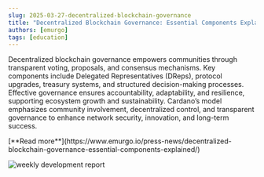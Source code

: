 ```yaml
---
slug: 2025-03-27-decentralized-blockchain-governance
title: "Decentralized Blockchain Governance: Essential Components Explained"
authors: [emurgo]
tags: [education]
---
```


Decentralized blockchain governance empowers communities through transparent voting, proposals, and consensus mechanisms. Key components include Delegated Representatives (DReps), protocol upgrades, treasury systems, and structured decision-making processes. Effective governance ensures accountability, adaptability, and resilience, supporting ecosystem growth and sustainability. Cardano’s model emphasizes community involvement, decentralized control, and transparent governance to enhance network security, innovation, and long-term success.

<div style={{ textAlign: 'right' }}>
 [**Read more**](https://www.emurgo.io/press-news/decentralized-blockchain-governance-essential-components-explained/) 
</div>

 ![weekly development report](./banner.avif)

